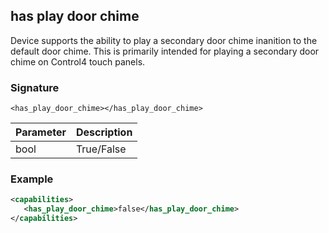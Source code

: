 ## has play door chime

Device supports the ability to play a secondary door chime inanition to the default door chime. This is primarily intended for playing a secondary door chime on Control4 touch panels.


### Signature

`<has_play_door_chime></has_play_door_chime> `


| Parameter | Description |
| --- | --- |
| bool | True/False |


### Example

```xml
<capabilities>
   <has_play_door_chime>false</has_play_door_chime>
</capabilities>
```
